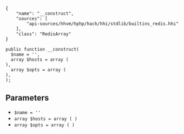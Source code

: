 ``` yamlmeta
{
    "name": "__construct",
    "sources": [
        "api-sources/hhvm/hphp/hack/hhi/stdlib/builtins_redis.hhi"
    ],
    "class": "RedisArray"
}
```




``` Hack
public function __construct(
  $name = '',
  array $hosts = array (
),
  array $opts = array (
),
);
```




## Parameters




+ ` $name = '' `
+ ` array $hosts = array ( ) `
+ ` array $opts = array ( ) `
<!-- HHAPIDOC -->
